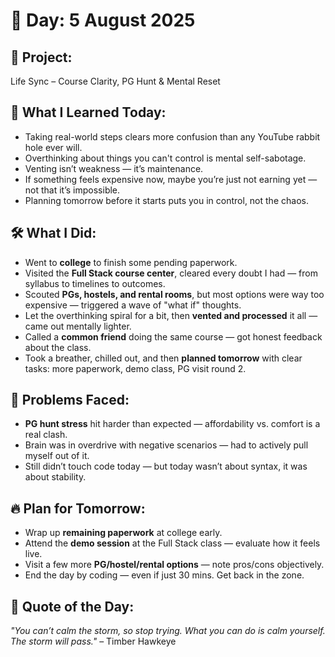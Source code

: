 # 📅 Day: 5 August 2025

## 📘 Project:
Life Sync – Course Clarity, PG Hunt & Mental Reset

## 🧠 What I Learned Today:
- Taking real-world steps clears more confusion than any YouTube rabbit hole ever will.
- Overthinking about things you can't control is mental self-sabotage.
- Venting isn’t weakness — it’s maintenance.
- If something feels expensive now, maybe you’re just not earning yet — not that it’s impossible.
- Planning tomorrow before it starts puts you in control, not the chaos.

## 🛠️ What I Did:
- Went to **college** to finish some pending paperwork.
- Visited the **Full Stack course center**, cleared every doubt I had — from syllabus to timelines to outcomes.
- Scouted **PGs, hostels, and rental rooms**, but most options were way too expensive — triggered a wave of "what if" thoughts.
- Let the overthinking spiral for a bit, then **vented and processed** it all — came out mentally lighter.
- Called a **common friend** doing the same course — got honest feedback about the class.
- Took a breather, chilled out, and then **planned tomorrow** with clear tasks: more paperwork, demo class, PG visit round 2.

## 🧩 Problems Faced:
- **PG hunt stress** hit harder than expected — affordability vs. comfort is a real clash.
- Brain was in overdrive with negative scenarios — had to actively pull myself out of it.
- Still didn’t touch code today — but today wasn’t about syntax, it was about stability.

## 🔥 Plan for Tomorrow:
- Wrap up **remaining paperwork** at college early.
- Attend the **demo session** at the Full Stack class — evaluate how it feels live.
- Visit a few more **PG/hostel/rental options** — note pros/cons objectively.
- End the day by coding — even if just 30 mins. Get back in the zone.

## 💬 Quote of the Day:
_"You can’t calm the storm, so stop trying. What you can do is calm yourself. The storm will pass."_ – Timber Hawkeye
